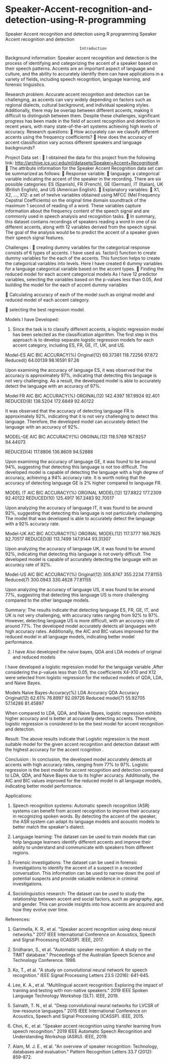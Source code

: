 # Speaker-Accent-recognition-and-detection-using-R-programming
Speaker Accent recognition and detection using R programming
	 Speaker Accent recognition and detection
          
                                     Introduction
Background information: Speaker accent recognition and detection is the process of identifying and categorizing the accent of a speaker based on their speech patterns. Accents are an important aspect of language and culture, and the ability to accurately identify them can have applications in a variety of fields, including speech recognition, language learning, and forensic linguistics.

Research problem: Accurate accent recognition and detection can be challenging, as accents can vary widely depending on factors such as regional dialects, cultural background, and individual speaking styles. Additionally, there may be overlap between different accents, making it difficult to distinguish between them.
Despite these challenges, significant progress has been made in the field of accent recognition and detection in recent years, with many state-of-the-art systems achieving high levels of accuracy.
Research questions:
	How accurately can we classify different accents using the frequency coefficients?
	How does the accuracy of accent classification vary across different speakers and language backgrounds?

Project Data set :
	      I obtained the data for this project from the following link: http://archive.ics.uci.edu/ml/datasets/Speaker+Accent+Recognition#.
	The attribute information for the Speaker Accent Recognition data set can be summarized as follows:
	Response variable:
	language: a categorical variable indicating the accent of the speaker in the recording. There are six possible categories: ES (Spanish), FR (French), GE (German), IT (Italian), UK (British English), and US (American English).
	Explanatory variables:
	X1, X2, ..., X12: a set of twelve variables obtained using MFCC (Mel Frequency Cepstral Coefficients) on the original time domain soundtrack of the maximum 1 second of reading of a word. These variables capture information about the frequency content of the speech signal and are commonly used in speech analysis and recognition tasks.
	In summary, this dataset contains recordings of speakers reading a word in one of six different accents, along with 12 variables derived from the speech signal. The goal of the analysis would be to predict the accent of a speaker given their speech signal features.

Challenges :
	creating dummy variables for the categorical response consists of 6 types of accents.
I have used as. factor() function to create dummy variables for the each of the accents. This function helps to create the categorical variables into levels. Here I have created 6 dummy variables for a language categorical variable based on the accent types.
	Finding the reduced model for each accent categorical models
As I have 12 predictor variables, selecting the variables based on the p-values less than 0.05, And building the model for the each of accent dummy variables

	Calculating accuracy of each of the model such as original model and reduced model of each accent category.

	selecting the best regression model.




Models I have Developed:
1. Since the task is to classify different accents, a logistic regression model has been selected as the classification algorithm. The first step in this approach is to develop separate logistic regression models for each accent category, including ES, FR, GE, IT, UK, and US.


Model-ES	AIC	BIC	ACCURACY(%)
Original(12)	69.37381	118.72256	97.872
Reduced()	64.00139	98.16591	97.26

Upon examining the accuracy of language ES, it was observed that the accuracy is approximately 97%, indicating that detecting this language is not very challenging. As a result, the developed model is able to accurately detect the language with an accuracy of 97%.


Model FR	AIC	BIC	ACCURACY(%)
ORGINAL(12)	142.4397	187.9924	92.401
REDUCED(8)	138.5204	172.6849	92.40122

It was observed that the accuracy of detecting language FR is approximately 92%, indicating that it is not very challenging to detect this language. Therefore, the developed model can accurately detect the language with an accuracy of 92%.

MODEL-GE	AIC	BIC	ACCURACY(%)
ORGINAL(12)	118.5769	167.9257	94.44073

REDUCED(4)	117.8806	136.8609	94.52888

Upon examining the accuracy of language GE, it was found to be around 94%, suggesting that detecting this language is not too difficult. The developed model is capable of detecting the language with a high degree of accuracy, achieving a 94% accuracy rate. It is worth noting that the accuracy of detecting language GE is 2% higher compared to language FR.

MODEL IT	AIC	BIC	ACCURACY(%)
ORGINAL MODEL(12)	127.8822	177.2309	92.40122
REDUCED(10)	125.4917	167.2483	92.70517

Upon analyzing the accuracy of language IT, it was found to be around 92%, suggesting that detecting this language is not particularly challenging. The model that was developed is able to accurately detect the language with a 92% accuracy rate.



Model-UK	AIC	BIC	ACCURACY(%)
ORGINAL MODEL(12)	117.3777	166.7625	92.70517
REDUCED(8)	113.7499	147.9144	93.31307

Upon analyzing the accuracy of language UK, it was found to be around 92%, indicating that detecting this language is not overly difficult. The developed model is capable of accurately detecting the language with an accuracy rate of 92%.

Model-US	AIC	BIC	ACCURACY(%)
Original(12)	305.8747	355.2234	77.81155
Reduced(7)	300.0943	330.4628	77.81155

Upon analyzing the accuracy of language US, it was found to be around 77%, suggesting that detecting this language US is more challenging compared to the other language models.


Summary: The results indicate that detecting language ES, FR, GE, IT, and UK is not very challenging, with accuracy rates ranging from 92% to 97%. However, detecting language US is more difficult, with an accuracy rate of around 77%. The developed model accurately detects all languages with high accuracy rates. Additionally, the AIC and BIC values improved for the reduced model in all language models, indicating better model performance.

2. I have Also developed the naïve bayes, QDA and LDA models of original and reduced models 

I have developed a logistic regression model for the language variable ,After considering the p-values less than 0.05, the coefficients X4-X10 and X12 were selected from logistic regression  for the reduced models of QDA, LDA, and Naive Bayes.

Models	Naive Bayes-Accuracy(%)	LDA Accuracy	QDA Accuracy
Original(12)	62.61%	76.8997	92.09726
Reduced model(7)	55.92705	57.14286
	81.45897

When compared to LDA, QDA, and Naive Bayes, logistic regression exhibits higher accuracy and is better at accurately detecting accents. Therefore, logistic regression is considered to be the best model for accent recognition and detection.

Result: The above results indicate that Logistic regression is the most suitable model for the given accent recognition and detection dataset with the highest accuracy for the accent rcognition .

Conclusion : In conclusion, the developed model accurately detects all accents with high accuracy rates, ranging from 77% to 97%. Logistic regression is the best model for accent recognition and detection compared to LDA, QDA, and Naive Bayes due to its higher accuracy. Additionally, the AIC and BIC values improved for the reduced model in all language models, indicating better model performance. 

Applications:
1.	Speech recognition systems: Automatic speech recognition (ASR) systems can benefit from accent recognition to improve their accuracy in recognizing spoken words. By detecting the accent of the speaker, the ASR system can adapt its language models and acoustic models to better match the speaker's dialect.

2.	Language learning: The dataset can be used to train models that can help language learners identify different accents and improve their ability to understand and communicate with speakers from different regions.

3.	Forensic investigations: The dataset can be used in forensic investigations to identify the accent of a suspect in a recorded conversation. This information can be used to narrow down the pool of potential suspects and provide valuable evidence in criminal investigations.

4.	Sociolinguistics research: The dataset can be used to study the relationship between accent and social factors, such as geography, age, and gender. This can provide insights into how accents are acquired and how they evolve over time.





References:
1.	Garimella, K. R., et al. "Speaker accent recognition using deep neural networks." 2017 IEEE International Conference on Acoustics, Speech and Signal Processing (ICASSP). IEEE, 2017.

2.	Sridharan, S., et al. "Automatic speaker recognition: A study on the TIMIT database." Proceedings of the Australian Speech Science and Technology Conference. 1998.

3.	Ko, T., et al. "A study on convolutional neural network for speech recognition." IEEE Signal Processing Letters 23.5 (2016): 641-645.

4.	Lee, K. A., et al. "Multilingual accent recognition: Exploring the impact of training and testing with non-native speakers." 2019 IEEE Spoken Language Technology Workshop (SLT). IEEE, 2019.

5.	Sainath, T. N., et al. "Deep convolutional neural networks for LVCSR of low-resource languages." 2015 IEEE International Conference on Acoustics, Speech and Signal Processing (ICASSP). IEEE, 2015.

6.	Choi, K., et al. "Speaker accent recognition using transfer learning from speech recognition." 2019 IEEE Automatic Speech Recognition and Understanding Workshop (ASRU). IEEE, 2019.

7.	Alam, M. J. E., et al. "An overview of speaker recognition: Technology, databases and evaluation." Pattern Recognition Letters 33.7 (2012): 859-872.

